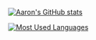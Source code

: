 
[![Aaron's GitHub stats](https://github-readme-stats.vercel.app/api?username=AarC10&count_private=true&hide=stars,issues&show_icons=true&theme=tokyonight)]()

[![Most Used Languages](https://github-readme-stats.vercel.app/api/top-langs/?username=AarC10&show_icons=true&theme=tokyonight&layout=compact&langs_count=10&hide=Jupyter+Notebook,html,makefile)]()

<!-- <img src="http://s3.amazonaws.com/pix.iemoji.com/images/emoji/apple/ios-12/256/smiling-face-with-sunglasses.png" width="256" height="256" /> -->

<!--
### 😎
**AarC10/AarC10** is a ✨ _special_ ✨ repository because its `README.md` (this file) appears on your GitHub profile.

Here are some ideas to get you started:

- 🔭 I’m currently working on ...
- 🌱 I’m currently learning ...
- 👯 I’m looking to collaborate on ...
- 🤔 I’m looking for help with ...
- 💬 Ask me about ...
- 📫 How to reach me: ...
- 😄 Pronouns: ...
- ⚡ Fun fact: ...
-->
